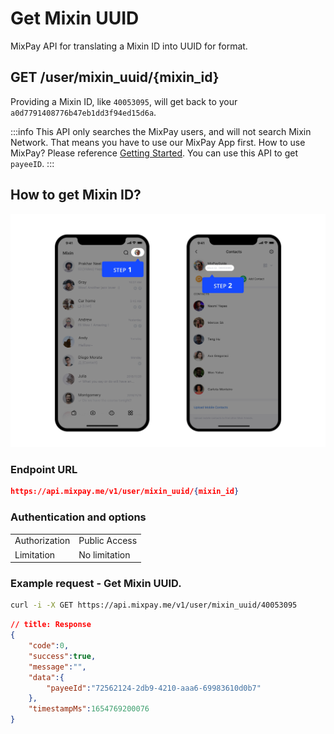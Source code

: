 # Get Mixin UUID

MixPay API for translating a Mixin ID into UUID for format.

## GET /user/mixin_uuid/{mixin_id}

Providing a Mixin ID, like `40053095`, will get back to your `a0d7791408776b47eb1dd3f94ed15d6a`.

:::info
This API only searches the MixPay users, and will not search Mixin Network. That means you have to use our MixPay App first. How to use MixPay? Please reference [Getting Started](/developers/guides/getting-started). You can use this API to get `payeeID`.
:::

## How to get Mixin ID?

<p align="center">

![](./mixin-id.jpeg)

</p>

### Endpoint URL

```json
https://api.mixpay.me/v1/user/mixin_uuid/{mixin_id}
```

### Authentication and options


|  |  |
| -- | -- |
| Authorization | Public Access |
| Limitation | No limitation |


### Example request - Get Mixin UUID.

```bash
curl -i -X GET https://api.mixpay.me/v1/user/mixin_uuid/40053095
```

```json
// title: Response
{
    "code":0,
    "success":true,
    "message":"",
    "data":{
        "payeeId":"72562124-2db9-4210-aaa6-69983610d0b7"
    },
    "timestampMs":1654769200076
}
```
